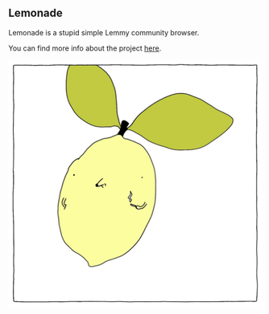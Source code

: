 ## Lemonade

Lemonade is a stupid simple Lemmy community browser.

You can find more info about the project [here](https://lemonade.sonnet.io/about).

![A lemon smoking a herbal cigarette, looking relaxed](./docs/logo.webp)

